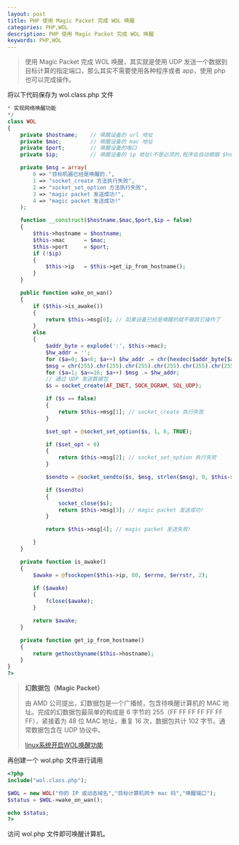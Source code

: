 ```yaml
---
layout: post
title: PHP 使用 Magic Packet 完成 WOL 唤醒
categories: PHP,WOL
description: PHP 使用 Magic Packet 完成 WOL 唤醒
keywords: PHP,WOL
---
```


> 使用 Magic Packet 完成 WOL 唤醒，其实就是使用 UDP 发送一个数据到目标计算的指定端口，那么其实不需要使用各种程序或者 app，使用 php 也可以完成操作。

将以下代码保存为 wol.class.php 文件

```PHP
* 实现网络唤醒功能
*/
class WOL
{
    private $hostname;    // 唤醒设备的 url 地址
    private $mac;         // 唤醒设备的 mac 地址
    private $port;        // 唤醒设备的端口
    private $ip;          // 唤醒设备的 ip 地址(不是必须的,程序会自动根据 $hostname 来获取对应的 ip )

    private $msg = array(
        0 => "目标机器已经是唤醒的.",
        1 => "socket_create 方法执行失败",
        2 => "socket_set_option 方法执行失败",
        3 => "magic packet 发送成功!",
        4 => "magic packet 发送成功!"
    );

    function __construct($hostname,$mac,$port,$ip = false)
    {
        $this->hostname = $hostname;
        $this->mac      = $mac;
        $this->port     = $port;
        if (!$ip)
        {
            $this->ip   = $this->get_ip_from_hostname();
        }
    }

    public function wake_on_wan()
    {
        if ($this->is_awake())
        {
            return $this->msg[0]; // 如果设备已经是唤醒的就不做其它操作了
        }
        else
        {
            $addr_byte = explode(':', $this->mac);
            $hw_addr = '';
            for ($a=0; $a<6; $a++) $hw_addr .= chr(hexdec($addr_byte[$a]));
            $msg = chr(255).chr(255).chr(255).chr(255).chr(255).chr(255);
            for ($a=1; $a<=16; $a++) $msg .= $hw_addr;
            // 通过 UDP 发送数据包
            $s = socket_create(AF_INET, SOCK_DGRAM, SOL_UDP);

            if ($s == false)
            {
                return $this->msg[1]; // socket_create 执行失败
            }

            $set_opt = @socket_set_option($s, 1, 6, TRUE);

            if ($set_opt < 0)
            {
                return $this->msg[2]; // socket_set_option 执行失败
            }

            $sendto = @socket_sendto($s, $msg, strlen($msg), 0, $this->ip, $this->port);

            if ($sendto)
            {
                socket_close($s);
                return $this->msg[3]; // magic packet 发送成功!
            }

            return $this->msg[4]; // magic packet 发送失败!

        }
    }

    private function is_awake()
    {
        $awake = @fsockopen($this->ip, 80, $errno, $errstr, 2);

        if ($awake)
        {
            fclose($awake);
        }

        return $awake;
    }

    private function get_ip_from_hostname()
    {
        return gethostbyname($this->hostname);
    }
}
?>
```

> **幻数据包（Magic Packet）**
>
> 由 AMD 公司提出，幻数据包是一个广播帧，包含待唤醒计算机的 MAC 地址。完成的幻数据包最简单的构成是 6 字节的 255（FF FF FF FF FF FF FF），紧接着为 48 位 MAC 地址，重复 16 次，数据包共计 102 字节。通常数据包含在 UDP 协议中。
>
> [linux系统开启WOL唤醒功能](https://blog.haitianhome.com/linux-wol.html)

再创建一个 wol.php 文件进行调用

```PHP
<?php
include("wol.class.php");

$WOL = new WOL("你的 IP 或动态域名","目标计算机网卡 mac 码","唤醒端口");
$status = $WOL->wake_on_wan();

echo $status;
?>
```

访问 wol.php 文件即可唤醒计算机。